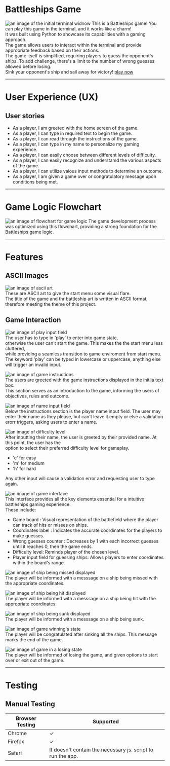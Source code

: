 # Battleships Game
![an image of the initial terminal widnow](assets/images/battleships-mockup.png)
This is a Battleships game! You can play this game in the terminal, and it works like a charm! <br>
It was built using Python to showcase its capabilities with a gaming approach. <br>
The game allows users to interact within the terminal and provide appropriate feedback based on their actions. <br>
The game itself is simplified, requiring players to guess the opponent's ships. To add challenge,
there's a limit to the number of wrong guesses allowed before losing. <br>
Sink your opponent's ship and sail away for victory! [play now](https://battleships-game-ci-6a2a2f14ab3d.herokuapp.com/)
___

# User Experience (UX)
## User stories
- As a player, I am greeted with the home screen of the game.
- As a player, I can type in required text to begin the game.
- As a player, I can read through the instructions of the game.
- As a player, I can type in my name to personalize my gaming experience.
- As a player, I can easily choose between different levels of difficulty.
- As a player, I can easily recognize and understamd the various aspects of the game.
- As a player, I can utilize vaious input methods to determine an outcome.
- As a player, I am given a game over or congratulatory message upon conditions being met.
___

# Game Logic Flowchart 
![an image of flowchart for game logic](assets/images/battle-ships-flowchart.png) 
The game development process was optimized using this flowchart, providing a strong foundation for the Battleships game logic.
___

# Features
## ASCII Images
![an image of ascii art](assets/images/ascii-art.png) <br>
These are ASCII art to give the start menu some visual flare. <br>
The title of the game and thr battleship art is written in ASCII format, therefore meeting the theme of this project.

## Game Interaction
![an image of play input field](assets/images/play-input.png) <br>
The user has to type in 'play' to enter into game state, <br>
otherwise the user can't start the game. This makes the the start menu less cluttered, <br>
while providing a seamless transition to game enviroment from start menu. <br>
The keyword 'play' can be typed in lowercase or uppercase, anything else will trigger an invalid input.

![an image of game instructions](assets/images/game-instructions.jpeg)<br>
The users are greeted with the game instructions displayed in the initila text box. <br>
This section serves as an introduction to the game, informing the users of objectives, rules and outcome.

![an image of name input field](assets/images/name-input.jpeg) <br>
Below the instructions section is the player name input field. The user may enter their name as they please,
but can't leave it empty or else a validation erorr triggers, asking users to enter a name.<br>

![an image of difficulty level](assets/images/difficulty-level.jpeg) <br>
After inputting their name, the user is greeted by their provided name. At this point, the user has the <br>
option to select their preferred difficulty level for gameplay. <br>
- 'e' for easy
- 'm' for medium
- 'h' for hard   <br>

Any other input will cause a validation error and requesting user to type again.

![an image of game interface](assets/images/game-interface.jpeg) <br>
This interface provides all the key elements essential for a intuitive battleships gaming experience. <br>
These include: 
- Game board : Visual representation of the battlefield where the player can track of hits or misses on ships.
- Coordinates label : Indicates the accurate coordinates for the players to make guesses.
- Wrong guesses counter : Decreases by 1 with each incorrect guesses until it reaches 0, then the game ends.
- Difficulty level: Reminds player of the chosen level.
- Player input field for guessing ships: Allows players to enter coordinates within the board's range.

![an image of ship being missed displayed](assets/images/ship-miss.jpeg) <br>
The player will be informed with a messsage on a ship being missed with the appropriate coordinates. <br>

![an image of ship being hit displayed](assets/images/ship-hit.jpeg) <br>
The player will be informed with a messsage on a ship being hit with the appropriate coordinates. <br>

![an image of ship being sunk displayed](assets/images/ship-sunk.jpeg) <br>
The player will be informed with a messsage on a ship being sunk. <br>

![an image of game winning's state](assets/images/game-won.jpeg) <br>
The player will be congratulated after sinking all the ships. This message marks the end of the game.

![an image of game in a losing state](assets/images/game-lost.jpeg) <br>
The player will be informed of losing the game, and given options to start over or exit out of the game. <br>

___

# Testing 
## Manual Testing
| Browser Testing | Supported |
|-----------------|-----------|
| Chrome          | &check;  |
| Firefox         | &check;  |
| Safari          | It doesn't contain the necessary js. script to run the app. |

 

